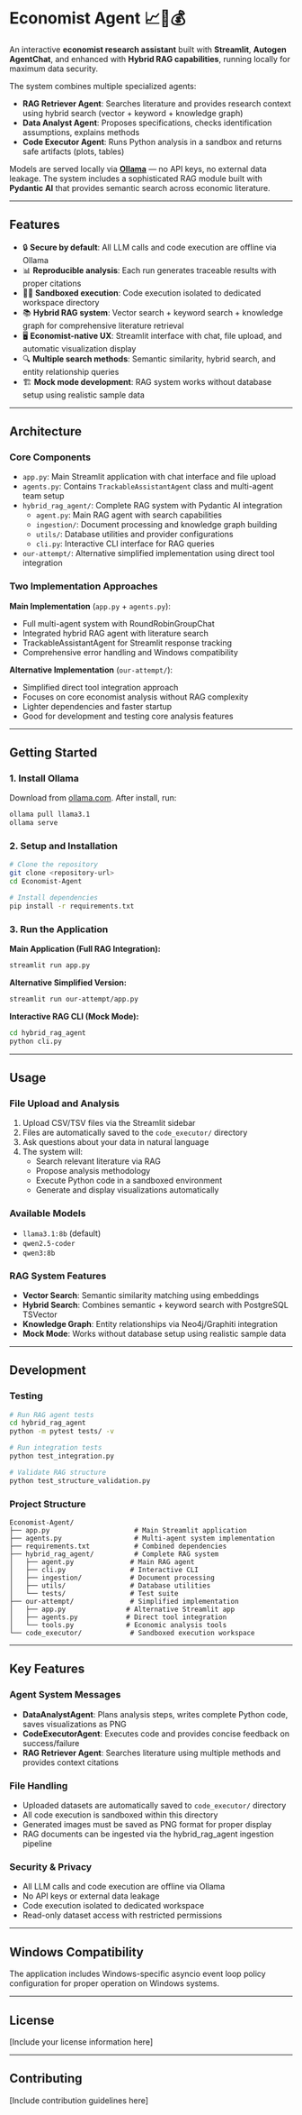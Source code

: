 # Economist Agent 📈🏦💰

An interactive **economist research assistant** built with **Streamlit**, **Autogen AgentChat**, and enhanced with **Hybrid RAG capabilities**, running locally for maximum data security.

The system combines multiple specialized agents:
- **RAG Retriever Agent**: Searches literature and provides research context using hybrid search (vector + keyword + knowledge graph)
- **Data Analyst Agent**: Proposes specifications, checks identification assumptions, explains methods
- **Code Executor Agent**: Runs Python analysis in a sandbox and returns safe artifacts (plots, tables)

Models are served locally via **[Ollama](https://ollama.com/)** — no API keys, no external data leakage. The system includes a sophisticated RAG module built with **Pydantic AI** that provides semantic search across economic literature.

---

## Features

- 🔒 **Secure by default**: All LLM calls and code execution are offline via Ollama
- 📊 **Reproducible analysis**: Each run generates traceable results with proper citations
- 🧑‍💻 **Sandboxed execution**: Code execution isolated to dedicated workspace directory
- 📚 **Hybrid RAG system**: Vector search + keyword search + knowledge graph for comprehensive literature retrieval
- 🖥️ **Economist-native UX**: Streamlit interface with chat, file upload, and automatic visualization display
- 🔍 **Multiple search methods**: Semantic similarity, hybrid search, and entity relationship queries
- 🏗️ **Mock mode development**: RAG system works without database setup using realistic sample data

---

## Architecture

### Core Components

- `app.py`: Main Streamlit application with chat interface and file upload
- `agents.py`: Contains `TrackableAssistantAgent` class and multi-agent team setup
- `hybrid_rag_agent/`: Complete RAG system with Pydantic AI integration
  - `agent.py`: Main RAG agent with search capabilities
  - `ingestion/`: Document processing and knowledge graph building
  - `utils/`: Database utilities and provider configurations
  - `cli.py`: Interactive CLI interface for RAG queries
- `our-attempt/`: Alternative simplified implementation using direct tool integration

### Two Implementation Approaches

**Main Implementation** (`app.py` + `agents.py`):
- Full multi-agent system with RoundRobinGroupChat
- Integrated hybrid RAG agent with literature search
- TrackableAssistantAgent for Streamlit response tracking
- Comprehensive error handling and Windows compatibility

**Alternative Implementation** (`our-attempt/`):
- Simplified direct tool integration approach
- Focuses on core economist analysis without RAG complexity
- Lighter dependencies and faster startup
- Good for development and testing core analysis features

---

## Getting Started

### 1. Install Ollama
Download from [ollama.com](https://ollama.com). After install, run:

```bash
ollama pull llama3.1
ollama serve
```

### 2. Setup and Installation

```bash
# Clone the repository
git clone <repository-url>
cd Economist-Agent

# Install dependencies
pip install -r requirements.txt
```

### 3. Run the Application

**Main Application (Full RAG Integration):**
```bash
streamlit run app.py
```

**Alternative Simplified Version:**
```bash
streamlit run our-attempt/app.py
```

**Interactive RAG CLI (Mock Mode):**
```bash
cd hybrid_rag_agent
python cli.py
```

---

## Usage

### File Upload and Analysis
1. Upload CSV/TSV files via the Streamlit sidebar
2. Files are automatically saved to the `code_executor/` directory
3. Ask questions about your data in natural language
4. The system will:
   - Search relevant literature via RAG
   - Propose analysis methodology
   - Execute Python code in a sandboxed environment
   - Generate and display visualizations automatically

### Available Models
- `llama3.1:8b` (default)
- `qwen2.5-coder`
- `qwen3:8b`

### RAG System Features
- **Vector Search**: Semantic similarity matching using embeddings
- **Hybrid Search**: Combines semantic + keyword search with PostgreSQL TSVector
- **Knowledge Graph**: Entity relationships via Neo4j/Graphiti integration
- **Mock Mode**: Works without database setup using realistic sample data

---

## Development

### Testing
```bash
# Run RAG agent tests
cd hybrid_rag_agent
python -m pytest tests/ -v

# Run integration tests
python test_integration.py

# Validate RAG structure
python test_structure_validation.py
```

### Project Structure
```
Economist-Agent/
├── app.py                     # Main Streamlit application
├── agents.py                  # Multi-agent system implementation
├── requirements.txt           # Combined dependencies
├── hybrid_rag_agent/          # Complete RAG system
│   ├── agent.py              # Main RAG agent
│   ├── cli.py                # Interactive CLI
│   ├── ingestion/            # Document processing
│   ├── utils/                # Database utilities
│   └── tests/                # Test suite
├── our-attempt/              # Simplified implementation
│   ├── app.py               # Alternative Streamlit app
│   ├── agents.py            # Direct tool integration
│   └── tools.py             # Economic analysis tools
└── code_executor/            # Sandboxed execution workspace
```

---

## Key Features

### Agent System Messages
- **DataAnalystAgent**: Plans analysis steps, writes complete Python code, saves visualizations as PNG
- **CodeExecutorAgent**: Executes code and provides concise feedback on success/failure
- **RAG Retriever Agent**: Searches literature using multiple methods and provides context citations

### File Handling
- Uploaded datasets are automatically saved to `code_executor/` directory
- All code execution is sandboxed within this directory
- Generated images must be saved as PNG format for proper display
- RAG documents can be ingested via the hybrid_rag_agent ingestion pipeline

### Security & Privacy
- All LLM calls and code execution are offline via Ollama
- No API keys or external data leakage
- Code execution isolated to dedicated workspace
- Read-only dataset access with restricted permissions

---

## Windows Compatibility

The application includes Windows-specific asyncio event loop policy configuration for proper operation on Windows systems.

---

## License

[Include your license information here]

---

## Contributing

[Include contribution guidelines here]
